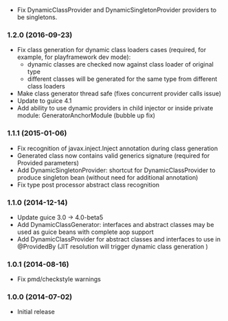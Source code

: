 * Fix DynamicClassProvider and DynamicSingletonProvider providers to be singletons.

### 1.2.0 (2016-09-23)
* Fix class generation for dynamic class loaders cases (required, for example, for playframework dev mode):
    - dynamic classes are checked now against class loader of original type
    - different classes will be generated for the same type from different class loaders
* Make class generator thread safe (fixes concurrent provider calls issue) 
* Update to guice 4.1
* Add ability to use dynamic providers in child injector or inside private module: GeneratorAnchorModule (bubble up fix)

### 1.1.1 (2015-01-06)
* Fix recognition of javax.inject.Inject annotation during class generation
* Generated class now contains valid generics signature (required for Provided parameters)
* Add DynamicSingletonProvider: shortcut for DynamicClassProvider to produce singleton bean (without need for additional annotation)
* Fix type post processor abstract class recognition

### 1.1.0 (2014-12-14)
* Update guice 3.0 -> 4.0-beta5
* Add DynamicClassGenerator: interfaces and abstract classes may be used as guice beans with complete aop support
* Add DynamicClassProvider for abstract classes and interfaces to use in @ProvidedBy (JIT resolution will trigger dynamic class generation )

### 1.0.1 (2014-08-16)
* Fix pmd/checkstyle warnings

### 1.0.0 (2014-07-02)
* Initial release